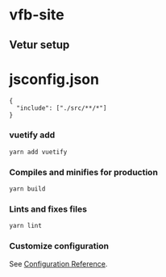 # vfb-site

## Vetur setup

# jsconfig.json

```
{
  "include": ["./src/**/*"]
}
```

### vuetify add

```
yarn add vuetify
```

### Compiles and minifies for production

```
yarn build
```

### Lints and fixes files

```
yarn lint
```

### Customize configuration

See [Configuration Reference](https://cli.vuejs.org/config/).
